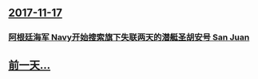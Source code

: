 ## [2017-11-17](/news/2017/11/17/index.md)

##### 
### [阿根廷海军 Navy开始搜索旗下失联两天的潜艇圣胡安号 San Juan ](/news/2017/11/17/阿根廷海军-Navy开始搜索旗下失联两天的潜艇圣胡安号-San-Juan.md)
## [前一天...](/news/2017/11/16/index.md)

